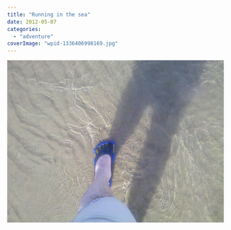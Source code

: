 ```yaml
---
title: "Running in the sea"
date: 2012-05-07
categories: 
  - "adventure"
coverImage: "wpid-1336406998169.jpg"
---
```


![image](images/wpid-1336406998169.jpg "1336406998169.jpg")

